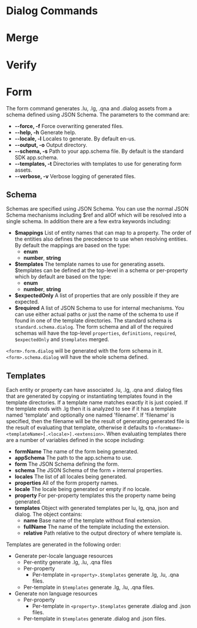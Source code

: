 # Dialog Commands

# Merge

# Verify

# Form
The form command generates .lu, .lg, .qna and .dialog assets from a schema defined using JSON Schema.  The parameters to the command are:
* **--force, -f** Force overwriting generated files.
* **--help, -h** Generate help.
* **--locale, -l** Locales to generate.  By default en-us.
* **--output, -o** Output directory.
* **--schema, -s** Path to your app.schema file. By default is the standard SDK app.schema.
* **--templates, -t** Directories with templates to use for generating form assets.
* **--verbose, -v** Verbose logging of generated files.

## Schema
Schemas are specified using JSON Schema.  You can use the normal JSON Schema mechanisms including $ref and allOf which will be resolved into a single schema.  In addition there are a few extra keywords including:
* **$mappings** List of entity names that can map to a property. The order of the entities also defines the precedence to use when resolving entities.  By default the mappings are based on the type:
  * **enum**
  * **number**, **string**
* **$templates** The template names to use for generating assets. $templates can be defined at the top-level in a schema or per-property which by default are based on the type:
  * **enum**
  * **number**, **string**
* **\$expectedOnly** A list of properties that are only possible if they are expected.
* **\$required** A list of JSON Schema to use for internal mechanisms.  You can use either actual paths or just the name of the schema to use if found in one of the template directories.  The standard schema is `standard.schema.dialog`.  The form schema and all of the required schemas will have the top-level `properties`, `definitions`, `required`, `$expectedOnly` and `$templates` merged.

`<form>.form.dialog` will be generated with the form schema in it.  `<form>.schema.dialog` will have the whole schema defined.

## Templates
Each entity or property can have associated .lu, .lg, .qna and .dialog files that are generated by 
copying or instantiating templates found in the template directories.  If a template name matches exactly it is
just copied.  If the template ends with .lg then it is analyzed to see if it has a template named 'template' and optionally one named 'filename'.  If 'filename' is specified, then the filename will be the result of generating generated file is the result of evaluating that template, otherwise it defaults to `<formName>-<templateName>[.<locale>].<extension>`.  When evaluating templates there are a number of variables defined in the scope including:
* **formName** The name of the form being generated.
* **appSchema** The path to the app.schema to use. 
* **form** The JSON Schema defining the form.
* **schema** The JSON Schema of the form + internal properties.
* **locales** The list of all locales being generated.
* **properties** All of the form property names.
* **locale** The locale being generated or empty if no locale.
* **property** For per-property templates this the property name being generated.
* **templates** Object with generated templates per lu, lg, qna, json and dialog.  The object contains:
  * **name** Base name of the template without final extension.
  * **fullName** The name of the template including the extension.
  * **relative** Path relative to the output directory of where template is.

Templates are generated in the following order:
* Generate per-locale language resources
  * Per-entity generate .lg, .lu, .qna files
  * Per-property
    * Per-template in `<property>.$templates` generate .lg, .lu, .qna files.
  * Per-template in `$templates` generate .lg, .lu, .qna files.
* Generate non language resources
  * Per-property
    * Per-template in `<property>.$templates` generate .dialog and .json files.
  * Per-template in `$templates` generate .dialog and .json files.
